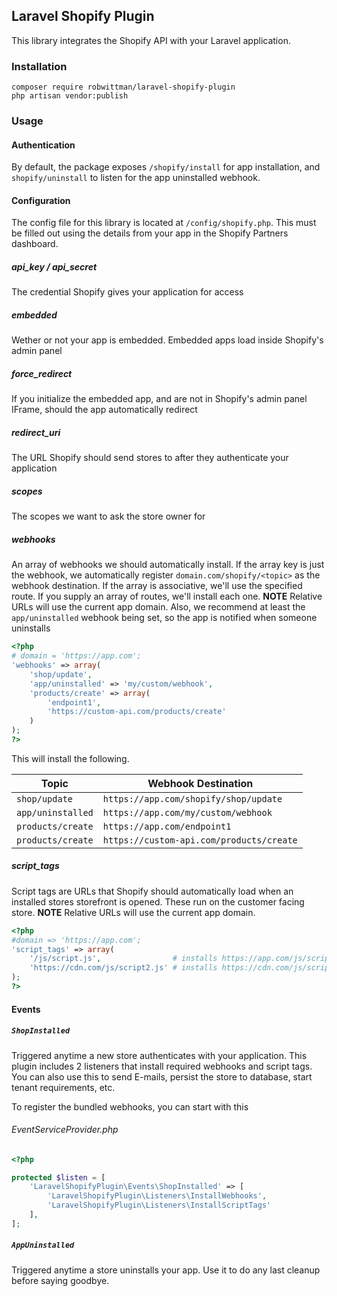 ## Laravel Shopify Plugin

This library integrates the Shopify API with your Laravel application.

### Installation

```
composer require robwittman/laravel-shopify-plugin
php artisan vendor:publish
```

### Usage

#### Authentication

By default, the package exposes `/shopify/install` for app installation, and `shopify/uninstall` to listen for the app uninstalled webhook.

#### Configuration

The config file for this library is located at `/config/shopify.php`. This must be filled out using the details from your app in the Shopify Partners dashboard.

##### api_key / api_secret

The credential Shopify gives your application for access

##### embedded

Wether or not your app is embedded. Embedded apps load inside Shopify's admin panel

##### force_redirect

If you initialize the embedded app, and are not in Shopify's admin panel IFrame, should
the app automatically redirect

##### redirect_uri

The URL Shopify should send stores to after they authenticate your application

##### scopes

The scopes we want to ask the store owner for

##### webhooks

An array of webhooks we should automatically install. If the array key is just the webhook, we automatically register `domain.com/shopify/<topic>` as the webhook destination. If the array is associative, we'll use the specified route. If you supply an array of routes, we'll install each one. **NOTE** Relative URLs will use the current app domain. Also, we recommend at least the `app/uninstalled` webhook being set, so the app is notified when someone uninstalls

```php
<?php
# domain = 'https://app.com';
'webhooks' => array(
    'shop/update',
    'app/uninstalled' => 'my/custom/webhook',
    'products/create' => array(
        'endpoint1',
        'https://custom-api.com/products/create'
    )
);
?>
```
This will install the following.

| Topic | Webhook Destination |
| --- | --- |
| `shop/update` | `https://app.com/shopify/shop/update` |
| `app/uninstalled` | `https://app.com/my/custom/webhook` |
| `products/create` | `https://app.com/endpoint1` |
| `products/create` | `https://custom-api.com/products/create` |

##### script_tags

Script tags are URLs that Shopify should automatically load when an installed stores storefront is opened. These run on the customer facing store. **NOTE** Relative URLs will
use the current app domain.
```php
<?php
#domain => 'https://app.com';
'script_tags' => array(
    '/js/script.js',                # installs https://app.com/js/script.js
    'https://cdn.com/js/script2.js' # installs https://cdn.com/js/script2.js'
);
?>
```

#### Events

##### `ShopInstalled`

Triggered anytime a new store authenticates with your application. This plugin includes 2 listeners that install required webhooks and script tags. You can also use this to send E-mails, persist the store to database, start tenant requirements, etc.

To register the bundled webhooks, you can start with this
###### EventServiceProvider.php
```php
<?php

protected $listen = [
    'LaravelShopifyPlugin\Events\ShopInstalled' => [
        'LaravelShopifyPlugin\Listeners\InstallWebhooks',
        'LaravelShopifyPlugin\Listeners\InstallScriptTags'
    ],
];
```

##### `AppUninstalled`

Triggered anytime a store uninstalls your app. Use it to do any last cleanup before saying goodbye.
